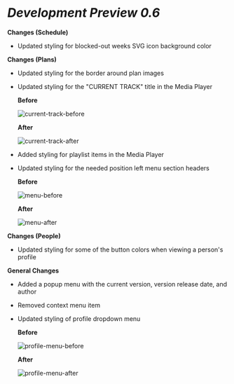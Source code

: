# ***Development Preview 0.6***

**Changes (Schedule)**
- Updated styling for blocked-out weeks SVG icon background color

**Changes (Plans)**
- Updated styling for the border around plan images
- Updated styling for the "CURRENT TRACK" title in the Media Player

  **Before**

  ![current-track-before](https://github.com/jacobmrtn/pco-dark-mode-updates/assets/135056345/c766202e-f576-45c5-b3b5-0c850fd9d639)

  **After**

  ![current-track-after](https://github.com/jacobmrtn/pco-dark-mode-updates/assets/135056345/edbe8464-b5bb-4e43-8c09-3b3959cb8aaf)


  
- Added styling for playlist items in the Media Player
- Updated styling for the needed position left menu section headers

  **Before**
  
  ![menu-before](https://github.com/jacobmrtn/pco-dark-mode-updates/assets/135056345/2d53f7cf-3848-4ead-8576-fa53cb4c9592)


  **After**

  ![menu-after](https://github.com/jacobmrtn/pco-dark-mode-updates/assets/135056345/978171bd-c7be-439a-9f5e-2a9c4864f2b9)


 

**Changes (People)**
- Updated styling for some of the button colors when viewing a person's profile 

**General Changes**
- Added a popup menu with the current version, version release date, and author 
- Removed context menu item
- Updated styling of profile dropdown menu

  **Before**

  ![profile-menu-before](https://github.com/jacobmrtn/pco-dark-mode-updates/assets/135056345/d0c4547a-6bbe-4b66-83ef-edb1aefd59fa)


  **After**

  ![profile-menu-after](https://github.com/jacobmrtn/pco-dark-mode-updates/assets/135056345/736fec26-ce4a-43e4-a01b-dd58489a7a01)


